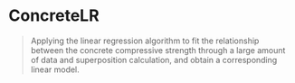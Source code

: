 # ConcreteLR


> Applying the linear regression algorithm to fit the relationship between the concrete compressive strength through a large amount of data and superposition calculation, and obtain a corresponding linear model.
